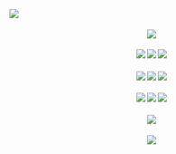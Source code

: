 ![](https://komarev.com/ghpvc/?username=darlingness&label=🪼&color=8bd3f7&style=plastic)
#### <p align="center"> ![](https://files.catbox.moe/qlafit.png)

#### <p align="center"> [![](https://files.catbox.moe/p4sitv.png)](https://fricomms.carrd.co/)  [![](https://files.catbox.moe/s1yu5n.png)](https://www.tiktok.com/@fri_core)  [![](https://files.catbox.moe/a9er4u.png)](https://fri.atabook.org)
#### <p align="center"> [![](https://files.catbox.moe/brqhku.png)](https://rentry.co/fri)  [![](https://files.catbox.moe/14e2x9.png)](https://rentry.co/confession-)  [![](https://files.catbox.moe/h52cwj.png)](https://pronouns.cc/@nightic)
#### <p align="center"> [![](https://files.catbox.moe/f0eetj.png)](https://rentry.co/ptowner)  [![](https://files.catbox.moe/uj7sw6.png)](https://open.spotify.com/user/31ajix25v2i4pz3etbcs3ve3rsmm?si=a6583ce8b4a94830)  [![](https://files.catbox.moe/7easva.png)](https://pin.it/3agjiw2iX)
#### <p align="center"> ![](https://files.catbox.moe/wrd78p.png)

#### <p align="center"> ![](https://files.catbox.moe/dd71un.png)
